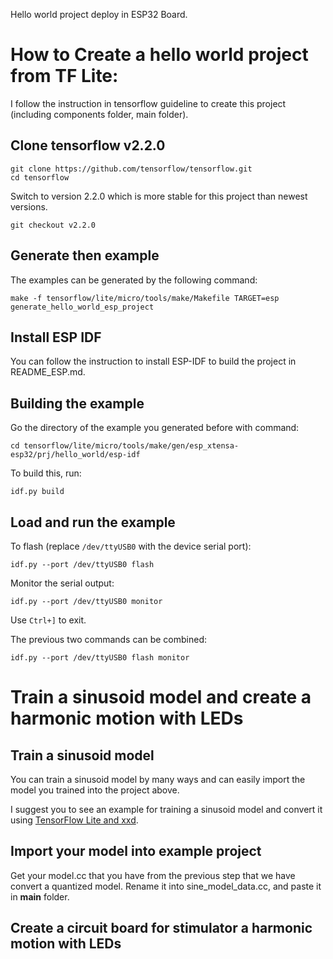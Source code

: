 Hello world project deploy in ESP32 Board.

# How to Create a hello world project from TF Lite:

I follow the instruction in tensorflow guideline to create this project (including components folder, main folder).

## Clone tensorflow v2.2.0 

```
git clone https://github.com/tensorflow/tensorflow.git
cd tensorflow
```

Switch to version 2.2.0 which is more stable for this project than newest versions.

```
git checkout v2.2.0
```

## Generate then example 

The examples can be generated by the following command:

```
make -f tensorflow/lite/micro/tools/make/Makefile TARGET=esp generate_hello_world_esp_project
```

## Install ESP IDF

You can follow the instruction to install ESP-IDF to build the project in README_ESP.md.

## Building the example

Go the directory of the example you generated before with command:

```
cd tensorflow/lite/micro/tools/make/gen/esp_xtensa-esp32/prj/hello_world/esp-idf
```

To build this, run:

```
idf.py build
```

## Load and run the example

To flash (replace `/dev/ttyUSB0` with the device serial port):
```
idf.py --port /dev/ttyUSB0 flash
```

Monitor the serial output:
```
idf.py --port /dev/ttyUSB0 monitor
```

Use `Ctrl+]` to exit.

The previous two commands can be combined:
```
idf.py --port /dev/ttyUSB0 flash monitor
```

# Train a sinusoid model and create a harmonic motion with LEDs

## Train a sinusoid model

You can train a sinusoid model by many ways and can easily import the model you trained into the project above.

I suggest you to see an example for training a sinusoid model and convert it using [TensorFlow Lite and xxd](https://colab.research.google.com/github/tensorflow/tensorflow/blob/master/tensorflow/lite/micro/examples/hello_world/train/train_hello_world_model.ipynb).

## Import your model into example project

Get your model.cc that you have from the previous step that we have convert a quantized model. Rename it into sine_model_data.cc, and paste it in **main** folder.

## Create a circuit board for stimulator a harmonic motion with LEDs
